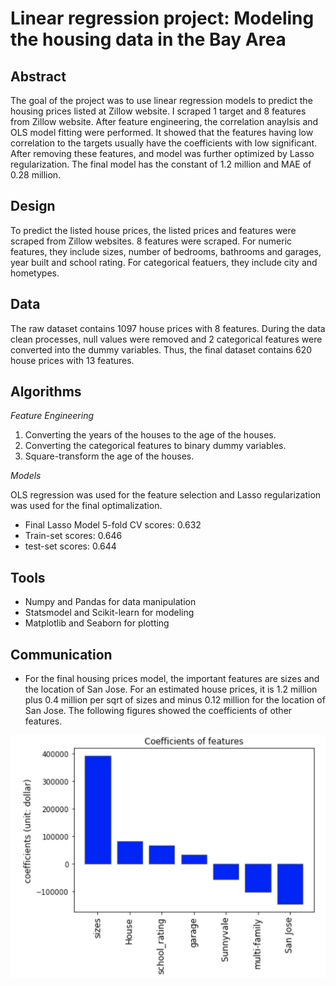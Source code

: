 # Linear regression project: Modeling the housing data in the Bay Area

## Abstract

The goal of the project was to use linear regression models to predict the housing prices listed at Zillow website. I scraped 1 target and 8 features from Zillow website.  After feature engineering, the correlation anaylsis and OLS model fitting were performed. It showed that the features having low correlation to the targets usually have the coefficients with low significant. After removing these features, and model was further optimized by Lasso regularization. The final model has the constant of 1.2 million and MAE of 0.28 million.

## Design

To predict the listed house prices, the listed prices and features were scraped from Zillow websites. 8 features were scraped. For numeric features, they include sizes, number of bedrooms, bathrooms and garages, year built and school rating. For categorical featuers, they include city and hometypes.

## Data

The raw dataset contains 1097 house prices with 8 features. During the data clean processes, null values were removed and 2 categorical features were converted into the dummy variables. Thus, the final dataset contains 620 house prices with 13 features.
  
## Algorithms

*Feature Engineering*
1.	Converting the years of the houses to the age of the houses.
2.	Converting the categorical features to binary dummy variables.
3.	Square-transform the age of the houses.

*Models* <br> 

OLS regression was used for the feature selection and Lasso regularization was used for the final optimalization.
* Final Lasso Model 5-fold CV scores:
0.632
* Train-set scores:
0.646
* test-set scores:
0.644



## Tools
* Numpy and Pandas for data manipulation
* Statsmodel and Scikit-learn for modeling
* Matplotlib and Seaborn for plotting



## Communication
* For the final housing prices model, the important features are sizes and the location of San Jose. For an estimated house prices, it is 1.2 million plus 0.4 million per sqrt of sizes and minus 0.12 million for the location of San Jose. The following figures showed the coefficients of other features.

![alt text](https://github.com/chiouNT/Linear_regression/blob/main/Images/Final_model.png)
